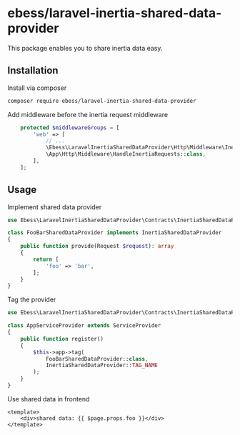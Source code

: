 # ebess/laravel-inertia-shared-data-provider

This package enables you to share inertia data easy.

## Installation

Install via composer

```bash
composer require ebess/laravel-inertia-shared-data-provider
```

Add middleware before the inertia request middleware

```php
    protected $middlewareGroups = [
        'web' => [
            // ...
            \Ebess\LaravelInertiaSharedDataProvider\Http\Middleware\InertiaSharedData::class,
            \App\Http\Middleware\HandleInertiaRequests::class,
        ],
    ];
```

## Usage
Implement shared data provider

```php
use Ebess\LaravelInertiaSharedDataProvider\Contracts\InertiaSharedDataProvider;

class FooBarSharedDataProvider implements InertiaSharedDataProvider
{
    public function provide(Request $request): array
    {
        return [
            'foo' => 'bar',
        ];
    }
}
```

Tag the provider

```php
use Ebess\LaravelInertiaSharedDataProvider\Contracts\InertiaSharedDataProvider;

class AppServiceProvider extends ServiceProvider
{
    public function register()
    {
        $this->app->tag(
            FooBarSharedDataProvider::class,
            InertiaSharedDataProvider::TAG_NAME
        );
    }
}
```

Use shared data in frontend

```vue
<template>
    <div>shared data: {{ $page.props.foo }}</div>
</template>
```
